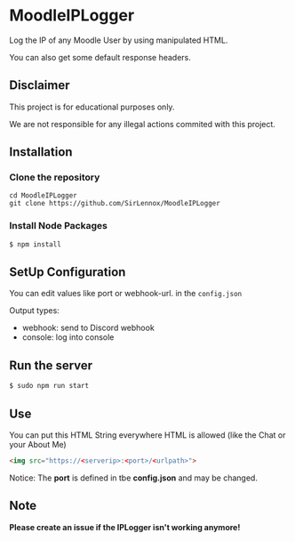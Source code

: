 
# MoodleIPLogger
Log the IP of any Moodle User by using manipulated HTML.

You can also get some default response headers.

## Disclaimer

This project is for educational purposes only.

We are not responsible for any illegal actions commited with this project.

## Installation

### Clone the repository

```
cd MoodleIPLogger
git clone https://github.com/SirLennox/MoodleIPLogger
```
### Install Node Packages

```bash
$ npm install
```

## SetUp Configuration

You can edit values like port or webhook-url.
in the `config.json`

Output types:
- webhook: send to Discord webhook
- console: log into console

## Run the server

```bash
$ sudo npm run start
```

## Use

You can put this HTML String everywhere HTML is allowed (like the Chat or your About Me)

```html
<img src="https://<serverip>:<port>/<urlpath>">
```

Notice: The **port** is defined in tbe **config.json** and may be changed.


## Note

**Please create an issue if the IPLogger isn't working anymore!**

